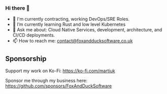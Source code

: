 ### Hi there 👋

- 🔭 I'm currently contracting, working DevOps/SRE Roles.
- 🌱 I’m currently learning Rust and low level Kubernetes
- 💬 Ask me about: Cloud Native Services, development, architecture, and CI/CD deployments.
- 📫 How to reach me: contact@foxandducksoftware.co.uk

## Sponsorship
Support my work on Ko-Fi: https://ko-fi.com/martiuk

Sponsor me through my business here: https://github.com/sponsors/FoxAndDuckSoftware
